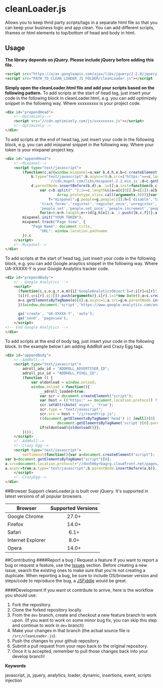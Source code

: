 # cleanLoader.js
Allows you to keep thrid party scripts/tags in a separate html file so that you can keep your business logic and app clean. You can add different scripts, iframes or html elements to top/bottom of head and body in html.

## Usage
**The library depends on jQuery. Please include jQuery before adding this file.** 
```html
<script src="https://ajax.googleapis.com/ajax/libs/jquery/2.2.0/jquery.min.js"></script>
<script src="PATH_TO_CLEAN_LOADER_JS_FOLDER/cleanLoader.js"></script
```
**Simply open the cleanLoader.html file and add your scripts based on the following pattern.**
To add scripts at the start of head tag, just insert your code in the following block in cleanLoader.html, e.g. you can add optimizely snippet in the following way. Where xxxxxxxxx is your project code.
```html
<div id="prependHead">
    <!--Optimizely-->
    <script src="//cdn.optimizely.com/js/xxxxxxxxx.js"></script>
    <!--Optimizely-->
</div>
```

To add scripts at the end of head tag, just insert your code in the following block, e.g. you can add mixpanel snippet in the following way. Where your token is your mixpanel project key.
```html
<div id="appendHead">
    <!--Mixpanel-->
    <script type="text/javascript">
        (function(c,a){window.mixpanel=a;var b,d,h,e;b=c.createElement("script");
            b.type="text/javascript";b.async=!0;b.src=("https:"===c.location.protocol?"https:":"http:")+
                    '//cdn.mxpnl.com/libs/mixpanel-2.2.min.js';d=c.getElementsByTagName("script")[0];
            d.parentNode.insertBefore(b,d);a._i=[];a.init=function(b,c,f){function d(a,b){
                var c=b.split(".");2==c.length&&(a=a[c[0]],b=c[1]);a[b]=function(){a.push([b].concat(
                        Array.prototype.slice.call(arguments,0)))}}var g=a;"undefined"!==typeof f?g=a[f]=[]:
                    f="mixpanel";g.people=g.people||[];h=['disable','track','track_pageview','track_links',
                'track_forms','register','register_once','unregister','identify','alias','name_tag','set_config',
                'people.set','people.set_once','people.increment','people.track_charge','people.append'];
                for(e=0;e<h.length;e++)d(g,h[e]);a._i.push([b,c,f])};a.__SV=1.2;})(document,window.mixpanel||[]);
        mixpanel.init("YOUR TOKEN");
        mixpanel.track("Page View", {
            "Page Name": document.title,
                "URL": window.location.pathname
        });c
    </script>
    <!--Mixpanel-->
</div>
```

To add scripts at the start of head tag, just insert your code in the following block, e.g. you can add Google anaytics snippet in the following way. Where UA-XXXXX-Y is your Google Analytics tracker code.
```html
<div id="prependBody">
    <!-- Google Analytics -->
    <script>
      (function(i,s,o,g,r,a,m){i['GoogleAnalyticsObject']=r;i[r]=i[r]||function(){
      (i[r].q=i[r].q||[]).push(arguments)},i[r].l=1*new Date();a=s.createElement(o),
      m=s.getElementsByTagName(o)[0];a.async=1;a.src=g;m.parentNode.insertBefore(a,m)
      })(window,document,'script','https://www.google-analytics.com/analytics.js','ga');
      
      ga('create', 'UA-XXXXX-Y', 'auto');
      ga('send', 'pageview');
    </script>
<!-- End Google Analytics -->
</div>
```

To add scripts at the end of body tag, just insert your code in the following block. In the example below I am adding AddRoll and Crazy Egg tags.
```html
<div id="appendBody">
    <!--AddRoll-->
    <script type="text/javascript">
        adroll_adv_id = "ADDROLL_ADVERTISER_ID";
        adroll_pix_id = "ADDROLL_PIXEL_ID";
        (function () {
            var oldonload = window.onload;
            window.onload = function(){
                __adroll_loaded=true;
                var scr = document.createElement("script");
                var host = (("https:" == document.location.protocol) ? "https://s.adroll.com" : "http://a.adroll.com");
                scr.setAttribute('async', 'true');
                scr.type = "text/javascript";
                scr.src = host + "/j/roundtrip.js";
                ((document.getElementsByTagName('head') || [null])[0] ||
                        document.getElementsByTagName('script')[0].parentNode).appendChild(scr);
                if(oldonload){oldonload()}};
        }());
    </script>
    <!--AddRoll-->
    <!--Crazy Egg-->
    <script type="text/javascript">
        setTimeout(function(){var a=document.createElement("script");
var b=document.getElementsByTagName("script")[0];
a.src=document.location.protocol+"//dnn506yrbagrg.cloudfront.net/pages/scripts/0014/4786.js?"+Math.floor(new Date().getTime()/3600000);
a.async=true;a.type="text/javascript";b.parentNode.insertBefore(a,b)}, 1);
    </script>
    <!--CrazyEgg-->
</div>
```
##Browser Support
cleanLoader.js is built over jQuery. It's supported in latest versions of all popular browsers.

| Browser           | Supported Versions
| ------------------|:-----------------:|
| Google Chrome     | 27.0+             |
| Firefox           | 14.0+             |
| Safari            | 6.1+              |
| Internet Explorer | 8.0+             |
| Opera             | 14.0+             |

##Contributing
####Report a bug / Request a feature
If you want to report a bug or request a feature, use the [Issues](https://github.com/fouadbhatti/clean-loader/issues) section. Before creating a new issue, search the existing ones to make sure that you're not creating a duplicate. When reporting a bug, be sure to include OS/browser version and steps/code to reproduce the bug, a [JSFiddle](http://jsfiddle.net/) would be great.

####Development
If you want ot contribute to arrive, here is the workflow you should use:

1. Fork the repository.
2. Clone the forked repository locally.
3. From the `dev` branch, create and checkout a new feature branch to work upon. (If you want to work on some minor bug fix, you can skip this step and continue to work in `dev` branch)
4. Make your changes in that branch (the actual source file is `/src/cleanLoader.js`).
5. Push the changes to your github repository.
6. Submit a pull request from your repo back to the original repository.
7. Once it is accepted, remember to pull those changes back into your develop branch!

**Keywords**

javascript, js, jquery, analytics, loader, dynamic, insertions, event, scripts injection

